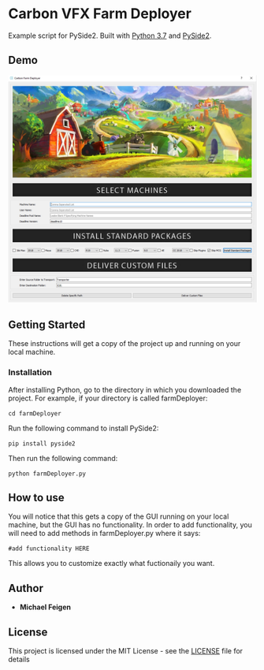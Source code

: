 # Carbon VFX Farm Deployer

Example script for PySide2. Built with [Python 3.7](https://www.python.org/downloads/release/python-370/) and [PySide2](http://wiki.qt.io/Qt_for_Python). 

## Demo

<img src="/img/demo.PNG">

## Getting Started

These instructions will get a copy of the project up and running on your local machine.

### Installation

After installing Python, go to the directory in which you downloaded the project. For example, if your directory is called farmDeployer:
```
cd farmDeployer
```
Run the following command to install PySide2:
```
pip install pyside2
```
Then run the following command:
```
python farmDeployer.py
```

## How to use 

You will notice that this gets a copy of the GUI running on your local machine, but the GUI has no functionality. In order to add functionality, you will need to add methods in farmDeployer.py where it says:
```
#add functionality HERE
```

This allows you to customize exactly what fuctionaily you want.

## Author

* **Michael Feigen** 

## License

This project is licensed under the MIT License - see the [LICENSE](LICENSE) file for details
